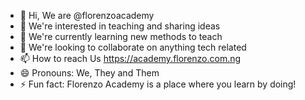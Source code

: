 - 👋 Hi, We are @florenzoacademy
- 👀 We're interested in teaching and sharing ideas
- 🌱 We're currently learning new methods to teach
- 💞️ We're looking to collaborate on anything tech related
- 📫 How to reach Us https://academy.florenzo.com.ng
- 😄 Pronouns: We, They and Them
- ⚡ Fun fact: Florenzo Academy is a place where you learn by doing!

<!---
florenzoacademy/florenzoacademy is a ✨ special ✨ repository because its `README.md` (this file) appears on your GitHub profile.
You can click the Preview link to take a look at your changes.
--->
